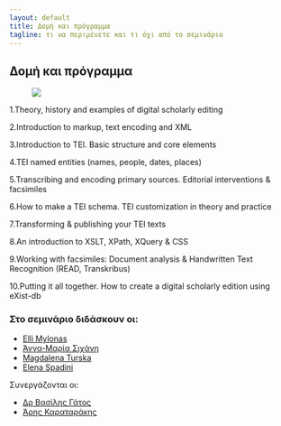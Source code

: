 ```yaml
---
layout: default
title: Δομή και πρόγραμμα 
tagline: τι να περιμένετε και τι όχι από το σεμινάριο
---
```


## Δομή και πρόγραμμα 

<figure> <img src="../images/programme.png"/> 
</figure>

1.Theory, history and examples of digital scholarly editing 

2.Introduction to markup, text encoding and XML
 
3.Introduction to TEI. Basic structure and core elements

4.TEI named entities (names, people, dates, places)

5.Transcribing and encoding primary sources.  Editorial interventions 
& facsimiles

6.How to make a TEI schema. TEI customization in theory and practice 

7.Transforming & publishing your TEI texts 

8.An introduction to XSLT, XPath, XQuery & CSS

9.Working with facsimiles: Document analysis & Handwritten Text Recognition (READ, Transkribus)

10.Putting it all together. How to create a digital scholarly edition using eXist-db 

 
### Στο σεμινάριο διδάσκουν οι:

* <a href="https://library.brown.edu/cds/elli-mylonas/">Εlli Mylonas</a>
* <a href="https://amsichani.github.io">Άννα-Μαρία Σιχάνη</a>
* <a href="">Magdalena Turska</a>
* <a href="http://elenaspadini.com">Elena Spadini</a>
 
  
Συνεργάζονται οι: 

* <a href="http://www.iit.demokritos.gr/~bgat/">Δρ Βασίλης Γάτος</a>
* <a href="http://www.vivl.io">Άρης Καραταράκης</a>	     
	 


